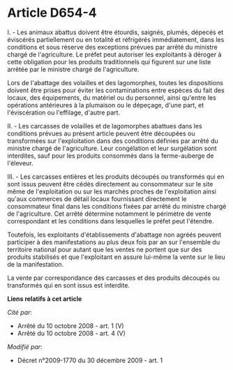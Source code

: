 # Article D654-4

I. - Les animaux abattus doivent être étourdis, saignés, plumés, dépecés et éviscérés partiellement ou en totalité et
réfrigérés immédiatement, dans les conditions et sous réserve des exceptions prévues par arrêté du ministre chargé de
l'agriculture. Le préfet peut autoriser les exploitants à déroger à cette obligation pour les produits traditionnels qui
figurent sur une liste arrêtée par le ministre chargé de l'agriculture. 

Lors de l'abattage des volailles et des lagomorphes, toutes les dispositions doivent être prises pour éviter les
contaminations entre espèces du fait des locaux, des équipements, du matériel ou du personnel, ainsi qu'entre les opérations
antérieures à la plumaison ou le dépeçage, d'une part, et l'éviscération ou l'effilage, d'autre part. 

II. - Les carcasses de volailles et de lagomorphes abattues dans les conditions prévues au présent article peuvent être
découpées ou transformées sur l'exploitation dans des conditions définies par arrêté du ministre chargé de l'agriculture.
Leur congélation et leur surgélation sont interdites, sauf pour les produits consommés dans la ferme-auberge de l'éleveur. 

III. - Les carcasses entières et les produits découpés ou transformés qui en sont issus peuvent être cédés directement au
consommateur sur le site même de l'exploitation ou sur les marchés proches de l'exploitation ainsi qu'aux commerces de détail
locaux fournissant directement le consommateur final dans les conditions fixées par arrêté du ministre chargé de
l'agriculture. Cet arrêté détermine notamment le périmètre de vente correspondant et les conditions dans lesquelles le préfet
peut l'étendre. 

Toutefois, les exploitants d'établissements d'abattage non agréés peuvent participer à des manifestations au plus deux fois
par an sur l'ensemble du territoire national pour autant que les ventes ne portent que sur des produits stabilisés et que
l'exploitant en assure lui-même la vente sur le lieu de la manifestation. 

La vente par correspondance des carcasses et des produits découpés ou transformés qui en sont issus est interdite.

**Liens relatifs à cet article**

_Cité par_:

  - Arrêté du 10 octobre 2008 - art. 1 (V)
  - Arrêté du 10 octobre 2008 - art. 4 (V)

_Modifié par_:

  - Décret n°2009-1770 du 30 décembre 2009 - art. 1
